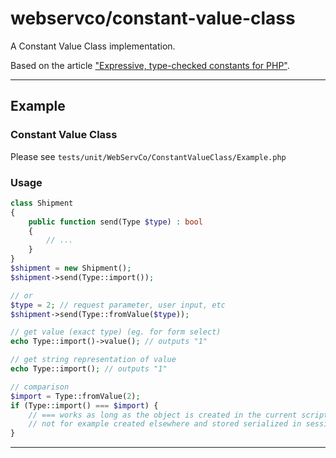 # webservco/constant-value-class

A Constant Value Class implementation.

Based on the article ["Expressive, type-checked constants for PHP"](https://www.webfactory.de/blog/expressive-type-checked-constants-for-php).

---

## Example

### Constant Value Class

Please see `tests/unit/WebServCo/ConstantValueClass/Example.php`

### Usage

```php
class Shipment
{
    public function send(Type $type) : bool
    {
        // ...
    }
}
$shipment = new Shipment();
$shipment->send(Type::import());

// or
$type = 2; // request parameter, user input, etc
$shipment->send(Type::fromValue($type));

// get value (exact type) (eg. for form select)
echo Type::import()->value(); // outputs "1"

// get string representation of value
echo Type::import(); // outputs "1"

// comparison
$import = Type::fromValue(2);
if (Type::import() === $import) {
    // === works as long as the object is created in the current script run
    // not for example created elsewhere and stored serialized in session.
}
```

---
